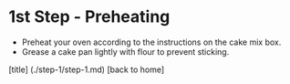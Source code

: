 
# 1st Step - Preheating

- Preheat your oven according to the instructions on the cake mix box.
- Grease a cake pan lightly with flour to prevent sticking.


[title] (./step-1/step-1.md)
[back to home]
